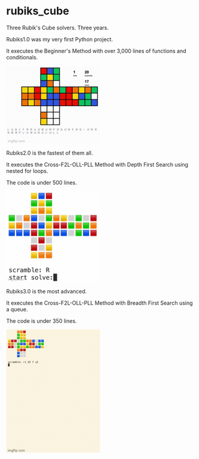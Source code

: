 # rubiks_cube
Three Rubik's Cube solvers. Three years.

Rubiks1.0 was my very first Python project.

It executes the Beginner's Method with over 3,000 lines of functions and conditionals.

<p align="left">
  <img src="rubiks1.0_demo.gif" width="250" title="hover text">
</p>

Rubiks2.0 is the fastest of them all.

It executes the Cross-F2L-OLL-PLL Method with Depth First Search using nested for loops.

The code is under 500 lines.

<p align="left">
  <img src="rubiks2.0_demo2.gif" width="250" title="hover text">
</p>

Rubiks3.0 is the most advanced.

It executes the Cross-F2L-OLL-PLL Method with Breadth First Search using a queue.

The code is under 350 lines.

<p align="left">
  <img src="rubiks3.0_demo.gif" width="250" title="hover text">
</p>
